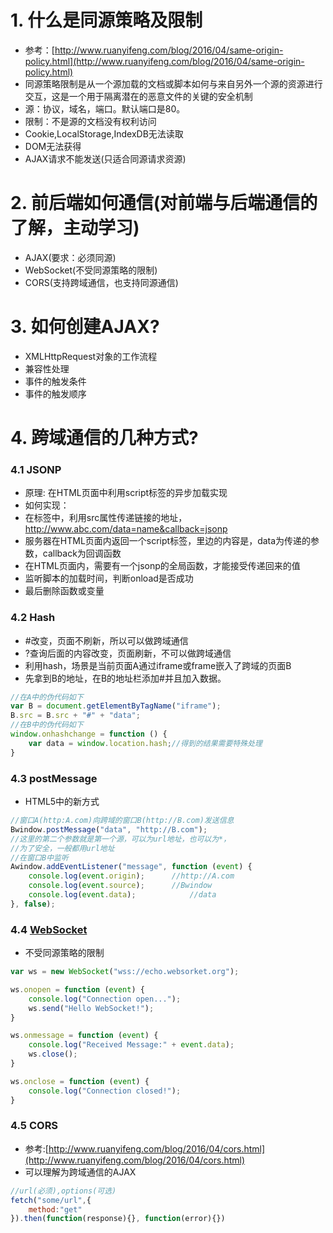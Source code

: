 # 1. 什么是同源策略及限制
+ 参考：[http://www.ruanyifeng.com/blog/2016/04/same-origin-policy.html](http://www.ruanyifeng.com/blog/2016/04/same-origin-policy.html)
+ 同源策略限制是从一个源加载的文档或脚本如何与来自另外一个源的资源进行交互，这是一个用于隔离潜在的恶意文件的关键的安全机制
+ 源：协议，域名，端口。默认端口是80。
+ 限制：不是源的文档没有权利访问
+ Cookie,LocalStorage,IndexDB无法读取
+ DOM无法获得
+ AJAX请求不能发送(只适合同源请求资源)

# 2. 前后端如何通信(对前端与后端通信的了解，主动学习)
+ AJAX(要求：必须同源)
+ WebSocket(不受同源策略的限制)
+ CORS(支持跨域通信，也支持同源通信)

# 3. 如何创建AJAX?
+ XMLHttpRequest对象的工作流程
+ 兼容性处理
+ 事件的触发条件
+ 事件的触发顺序

# 4. 跨域通信的几种方式?
### 4.1 JSONP
+ 原理: 在HTML页面中利用script标签的异步加载实现
+ 如何实现：
+ 在标签中，利用src属性传递链接的地址，http://www.abc.com/data=name&callback=jsonp
+ 服务器在HTML页面内返回一个script标签，里边的内容是，data为传递的参数，callback为回调函数
+ 在HTML页面内，需要有一个jsonp的全局函数，才能接受传递回来的值
+ 监听脚本的加载时间，判断onload是否成功
+ 最后删除函数或变量
    
### 4.2 Hash
+ #改变，页面不刷新，所以可以做跨域通信
+ ?查询后面的内容改变，页面刷新，不可以做跨域通信
+ 利用hash，场景是当前页面A通过iframe或frame嵌入了跨域的页面B
+ 先拿到B的地址，在B的地址栏添加#并且加入数据。
```javascript
//在A中的伪代码如下
var B = document.getElementByTagName("iframe");
B.src = B.src + "#" + "data";
//在B中的伪代码如下
window.onhashchange = function () {
	var data = window.location.hash;//得到的结果需要特殊处理
}
```

### 4.3 postMessage
+ HTML5中的新方式
```javascript
//窗口A(http:A.com)向跨域的窗口B(http://B.com)发送信息
Bwindow.postMessage("data", "http://B.com");
//这里的第二个参数就是第一个源，可以为url地址，也可以为*，
//为了安全，一般都用url地址
//在窗口B中监听
Awindow.addEventListener("message", function (event) {
	console.log(event.origin);		//http://A.com
	console.log(event.source);		//Bwindow
	console.log(event.data);			//data
}, false);
```

### 4.4 [WebSocket](http://www.ruanyifeng.com/blog/2017/05/websocket.html)
+ 不受同源策略的限制
    
```javascript
var ws = new WebSocket("wss://echo.websorket.org");

ws.onopen = function (event) {
	console.log("Connection open...");
	ws.send("Hello WebSocket!");
}

ws.onmessage = function (event) {
	console.log("Received Message:" + event.data);
	ws.close();
}

ws.onclose = function (event) {
	console.log("Connection closed!");
}
```

### 4.5 CORS
+ 参考:[http://www.ruanyifeng.com/blog/2016/04/cors.html](http://www.ruanyifeng.com/blog/2016/04/cors.html)
+ 可以理解为跨域通信的AJAX
```javascript
//url(必须),options(可选)
fetch("some/url",{
	method:"get"    
}).then(function(response){}, function(error){})
```